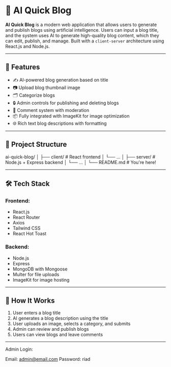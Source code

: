 # 🧠 AI Quick Blog

**AI Quick Blog** is a modern web application that allows users to generate and publish blogs using artificial intelligence. Users can input a blog title, and the system uses AI to generate high-quality blog content, which they can edit, publish, and manage. Built with a `client-server` architecture using React.js and Node.js.

---

## 🚀 Features

- ✍️ AI-powered blog generation based on title
- 📷 Upload blog thumbnail image
- 🗂️ Categorize blogs
- 🔒 Admin controls for publishing and deleting blogs
- 💬 Comment system with moderation
- 📦 Fully integrated with ImageKit for image optimization
- 🌐 Rich text blog descriptions with formatting

---

## 📁 Project Structure

ai-quick-blog/
│
├── client/ # React frontend
│ └── ...
│
├── server/ # Node.js + Express backend
│ └── ...
│
└── README.md # You're here!

---

## 🛠️ Tech Stack

### Frontend:
- React.js
- React Router
- Axios
- Tailwind CSS
- React Hot Toast

### Backend:
- Node.js
- Express
- MongoDB with Mongoose
- Multer for file uploads
- ImageKit for image hosting

---

## 🧠 How It Works

1. User enters a blog title
2. AI generates a blog description using the title
3. User uploads an image, selects a category, and submits
4. Admin can review and publish blogs
5. Users can view blogs and leave comments

---

Admin Login:

Email: admin@email.com
Password: riad

